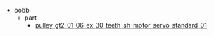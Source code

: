 * oobb
  * part
    * [pulley_gt2_01_06_ex_30_teeth_sh_motor_servo_standard_01](oobb/part/pulley_gt2_01_06_ex_30_teeth_sh_motor_servo_standard_01)
